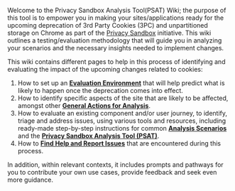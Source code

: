 Welcome to the Privacy Sandbox Analysis Tool(PSAT) Wiki; the purpose of this tool is to empower you in making your sites/applications ready for the upcoming deprecation of 3rd Party Cookies (3PC) and unpartitioned storage on Chrome as part of the [Privacy Sandbox](https://privacysandbox.com/) initiative. This wiki outlines a testing/evaluation methodology that will guide you in analyzing your scenarios and the necessary insights needed to implement changes. 

This wiki contains different pages to help in this process of identifying and evaluating the impact of the upcoming changes related to cookies:

1. How to set up an [**Evaluation Environment**](https://github.com/GoogleChromeLabs/ps-analysis-tool/wiki/B.-Evaluation-Environment) that will help predict what is likely to happen once the deprecation comes into effect.
1. How to identify specific aspects of the site that are likely to be affected, amongst other [**General Actions for Analysis**](https://github.com/GoogleChromeLabs/ps-analysis-tool/wiki/C.-General-Analysis-Actions).
1. How to evaluate an existing component and/or user journey, to identify, triage and address issues, using various tools and resources, including ready-made step-by-step instructions for common [**Analysis Scenarios**](https://github.com/GoogleChromeLabs/ps-analysis-tool/wiki/D.-Analysis-Scenarios) and the [**Privacy Sandbox Analysis Tool (PSAT)**](https://github.com/GoogleChromeLabs/ps-analysis-tool/wiki/A.-PSAT's-How-To).
1. How to [**Find Help and Report Issues**](https://github.com/GoogleChromeLabs/ps-analysis-tool/wiki/E.-Reporting-Issues-and-Learning-More) that are encountered during this process.

In addition, within relevant contexts, it includes prompts and pathways for you to contribute your own use cases, provide feedback and seek even more guidance.